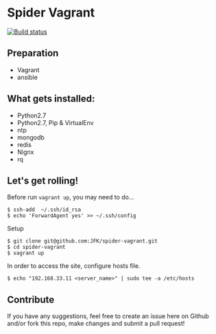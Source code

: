# Spider Vagrant

[![Build status](https://travis-ci.org/JFK/spider-vagrant.svg?branch=master)](https://travis-ci.org/JFK/spider-vagrant)

## Preparation

* Vagrant
* ansible

## What gets installed:

* Python2.7
* Python2.7, Pip & VirtualEnv
* ntp
* mongodb
* redis
* Nignx
* rq

## Let's get rolling!

Before run ```vagrant up```, you may need to do...

```
$ ssh-add  ~/.ssh/id_rsa
$ echo 'ForwardAgent yes' >> ~/.ssh/config
```

Setup

```
$ git clone git@github.com:JFK/spider-vagrant.git
$ cd spider-vagrant
$ vagrant up
```

In order to access the site, configure hosts file.

```
$ echo "192.168.33.11 <server_name>" | sudo tee -a /etc/hosts
```

## Contribute

If you have any suggestions, feel free to create an issue here on Github and/or fork this repo, make changes and submit a pull request!
